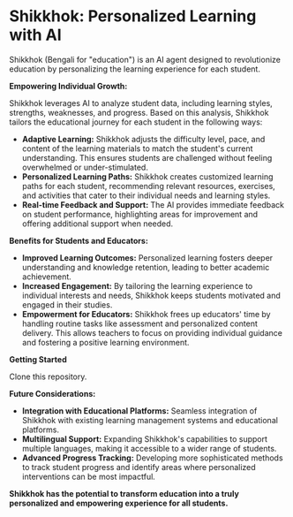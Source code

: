 # Shikkhok: Personalized Learning with AI

Shikkhok (Bengali for "education") is an AI agent designed to revolutionize education by personalizing the learning experience for each student. 

**Empowering Individual Growth:**

Shikkhok leverages AI to analyze student data, including learning styles, strengths, weaknesses, and progress. Based on this analysis, Shikkhok tailors the educational journey for each student in the following ways:

* **Adaptive Learning:** Shikkhok adjusts the difficulty level, pace, and content of the learning materials to match the student's current understanding. This ensures students are challenged without feeling overwhelmed or under-stimulated.
* **Personalized Learning Paths:**  Shikkhok creates customized learning paths for each student, recommending relevant resources, exercises, and activities that cater to their individual needs and learning styles. 
* **Real-time Feedback and Support:** The AI provides immediate feedback on student performance, highlighting areas for improvement and offering additional support when needed. 

**Benefits for Students and Educators:**

* **Improved Learning Outcomes:** Personalized learning fosters deeper understanding and knowledge retention, leading to better academic achievement.
* **Increased Engagement:**  By tailoring the learning experience to individual interests and needs, Shikkhok keeps students motivated and engaged in their studies.
* **Empowerment for Educators:**  Shikkhok frees up educators' time by handling routine tasks like assessment and personalized content delivery. This allows teachers to focus on providing individual guidance and fostering a positive learning environment.

**Getting Started**

Clone this repository.

**Future Considerations:**

* **Integration with Educational Platforms:** Seamless integration of Shikkhok with existing learning management systems and educational platforms. 
* **Multilingual Support:** Expanding Shikkhok's capabilities to support multiple languages, making it accessible to a wider range of students.
* **Advanced Progress Tracking:**  Developing more sophisticated methods to track student progress and identify areas where personalized interventions can be most impactful. 

**Shikkhok has the potential to transform education into a truly personalized and empowering experience for all students.**

